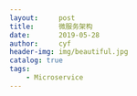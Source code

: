 ```yaml
---
layout:     post
title:      微服务架构
date:       2019-05-28
author:     cyf
header-img: img/beautiful.jpg
catalog: true
tags:
    - Microservice
---
```

